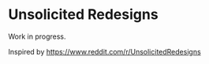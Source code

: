 # Unsolicited Redesigns

Work in progress.

Inspired by https://www.reddit.com/r/UnsolicitedRedesigns
